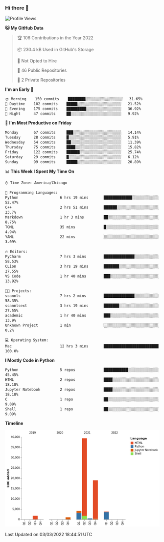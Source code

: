 ### Hi there 👋

<!--
**cauliyang/cauliyang** is a ✨ _special_ ✨ repository because its `README.md` (this file) appears on your GitHub profile.

Here are some ideas to get you started:

- 🔭 I’m currently working on ...
- 🌱 I’m currently learning ...
- 👯 I’m looking to collaborate on ...
- 🤔 I’m looking for help with ...
- 💬 Ask me about ...
- 📫 How to reach me: ...
- 😄 Pronouns: ...
- ⚡ Fun fact: ...
-->

<!--START_SECTION:waka-->
![Profile Views](http://img.shields.io/badge/Profile%20Views-0-blue)

**🐱 My GitHub Data** 

> 🏆 106 Contributions in the Year 2022
 > 
> 📦 230.4 kB Used in GitHub's Storage 
 > 
> 🚫 Not Opted to Hire
 > 
> 📜 46 Public Repositories 
 > 
> 🔑 2 Private Repositories  
 > 
**I'm an Early 🐤** 

```text
🌞 Morning    150 commits    ████████░░░░░░░░░░░░░░░░░   31.65% 
🌆 Daytime    102 commits    █████░░░░░░░░░░░░░░░░░░░░   21.52% 
🌃 Evening    175 commits    █████████░░░░░░░░░░░░░░░░   36.92% 
🌙 Night      47 commits     ██░░░░░░░░░░░░░░░░░░░░░░░   9.92%

```
📅 **I'm Most Productive on Friday** 

```text
Monday       67 commits     ███░░░░░░░░░░░░░░░░░░░░░░   14.14% 
Tuesday      28 commits     █░░░░░░░░░░░░░░░░░░░░░░░░   5.91% 
Wednesday    54 commits     ██░░░░░░░░░░░░░░░░░░░░░░░   11.39% 
Thursday     75 commits     ████░░░░░░░░░░░░░░░░░░░░░   15.82% 
Friday       122 commits    ██████░░░░░░░░░░░░░░░░░░░   25.74% 
Saturday     29 commits     █░░░░░░░░░░░░░░░░░░░░░░░░   6.12% 
Sunday       99 commits     █████░░░░░░░░░░░░░░░░░░░░   20.89%

```


📊 **This Week I Spent My Time On** 

```text
⌚︎ Time Zone: America/Chicago

💬 Programming Languages: 
Python                   6 hrs 19 mins       █████████████░░░░░░░░░░░░   52.47% 
C++                      2 hrs 51 mins       ██████░░░░░░░░░░░░░░░░░░░   23.7% 
Markdown                 1 hr 3 mins         ██░░░░░░░░░░░░░░░░░░░░░░░   8.75% 
TOML                     35 mins             █░░░░░░░░░░░░░░░░░░░░░░░░   4.94% 
YAML                     22 mins             ░░░░░░░░░░░░░░░░░░░░░░░░░   3.09%

🔥 Editors: 
PyCharm                  7 hrs 3 mins        ██████████████░░░░░░░░░░░   58.53% 
CLion                    3 hrs 19 mins       ███████░░░░░░░░░░░░░░░░░░   27.55% 
VS Code                  1 hr 40 mins        ███░░░░░░░░░░░░░░░░░░░░░░   13.92%

🐱‍💻 Projects: 
scannls                  7 hrs 2 mins        ██████████████░░░░░░░░░░░   58.35% 
scannlsext               3 hrs 19 mins       ███████░░░░░░░░░░░░░░░░░░   27.55% 
academic                 1 hr 40 mins        ███░░░░░░░░░░░░░░░░░░░░░░   13.9% 
Unknown Project          1 min               ░░░░░░░░░░░░░░░░░░░░░░░░░   0.2%

💻 Operating System: 
Mac                      12 hrs 3 mins       █████████████████████████   100.0%

```

**I Mostly Code in Python** 

```text
Python                   5 repos             ███████████░░░░░░░░░░░░░░   45.45% 
HTML                     2 repos             ████░░░░░░░░░░░░░░░░░░░░░   18.18% 
Jupyter Notebook         2 repos             ████░░░░░░░░░░░░░░░░░░░░░   18.18% 
C                        1 repo              ██░░░░░░░░░░░░░░░░░░░░░░░   9.09% 
Shell                    1 repo              ██░░░░░░░░░░░░░░░░░░░░░░░   9.09%

```


**Timeline**

![Chart not found](https://raw.githubusercontent.com/cauliyang/cauliyang/main/charts/bar_graph.png) 


 Last Updated on 03/03/2022 18:44:51 UTC
<!--END_SECTION:waka-->
